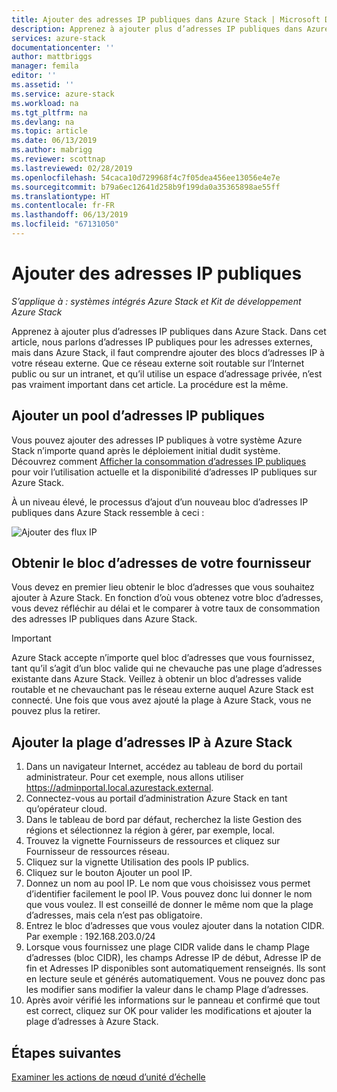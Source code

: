 ```yaml
---
title: Ajouter des adresses IP publiques dans Azure Stack | Microsoft Docs
description: Apprenez à ajouter plus d’adresses IP publiques dans Azure Stack.
services: azure-stack
documentationcenter: ''
author: mattbriggs
manager: femila
editor: ''
ms.assetid: ''
ms.service: azure-stack
ms.workload: na
ms.tgt_pltfrm: na
ms.devlang: na
ms.topic: article
ms.date: 06/13/2019
ms.author: mabrigg
ms.reviewer: scottnap
ms.lastreviewed: 02/28/2019
ms.openlocfilehash: 54caca10d729968f4c7f05dea456ee13056e4e7e
ms.sourcegitcommit: b79a6ec12641d258b9f199da0a35365898ae55ff
ms.translationtype: HT
ms.contentlocale: fr-FR
ms.lasthandoff: 06/13/2019
ms.locfileid: "67131050"
---
```

# <a name="add-public-ip-addresses"></a>Ajouter des adresses IP publiques
*S’applique à : systèmes intégrés Azure Stack et Kit de développement Azure Stack*  

Apprenez à ajouter plus d’adresses IP publiques dans Azure Stack.  Dans cet article, nous parlons d’adresses IP publiques pour les adresses externes, mais dans Azure Stack, il faut comprendre ajouter des blocs d’adresses IP à votre réseau externe.  Que ce réseau externe soit routable sur l’Internet public ou sur un intranet, et qu’il utilise un espace d’adressage privée, n’est pas vraiment important dans cet article.  La procédure est la même. 

## <a name="add-a-public-ip-address-pool"></a>Ajouter un pool d’adresses IP publiques
Vous pouvez ajouter des adresses IP publiques à votre système Azure Stack n’importe quand après le déploiement initial dudit système. Découvrez comment [Afficher la consommation d’adresses IP publiques](azure-stack-viewing-public-ip-address-consumption.md) pour voir l’utilisation actuelle et la disponibilité d’adresses IP publiques sur Azure Stack.

À un niveau élevé, le processus d’ajout d’un nouveau bloc d’adresses IP publiques dans Azure Stack ressemble à ceci :

 ![Ajouter des flux IP](media/azure-stack-add-ips/flow.PNG)

## <a name="obtain-the-address-block-from-your-provider"></a>Obtenir le bloc d’adresses de votre fournisseur
Vous devez en premier lieu obtenir le bloc d’adresses que vous souhaitez ajouter à Azure Stack.  En fonction d’où vous obtenez votre bloc d’adresses, vous devez réfléchir au délai et le comparer à votre taux de consommation des adresses IP publiques dans Azure Stack.  

> [!IMPORTANT]
> Azure Stack accepte n’importe quel bloc d’adresses que vous fournissez, tant qu’il s’agit d’un bloc valide qui ne chevauche pas une plage d’adresses existante dans Azure Stack.  Veillez à obtenir un bloc d’adresses valide routable et ne chevauchant pas le réseau externe auquel Azure Stack est connecté.  Une fois que vous avez ajouté la plage à Azure Stack, vous ne pouvez plus la retirer.

## <a name="add-the-ip-address-range-to-azure-stack"></a>Ajouter la plage d’adresses IP à Azure Stack

1. Dans un navigateur Internet, accédez au tableau de bord du portail administrateur.  Pour cet exemple, nous allons utiliser https://adminportal.local.azurestack.external.  
2.  Connectez-vous au portail d’administration Azure Stack en tant qu’opérateur cloud.
3.  Dans le tableau de bord par défaut, recherchez la liste Gestion des régions et sélectionnez la région à gérer, par exemple, local.
4.  Trouvez la vignette Fournisseurs de ressources et cliquez sur Fournisseur de ressources réseau.
5.  Cliquez sur la vignette Utilisation des pools IP publics.
6.  Cliquez sur le bouton Ajouter un pool IP.
7.  Donnez un nom au pool IP.  Le nom que vous choisissez vous permet d’identifier facilement le pool IP. Vous pouvez donc lui donner le nom que vous voulez.  Il est conseillé de donner le même nom que la plage d’adresses, mais cela n’est pas obligatoire.
8.   Entrez le bloc d’adresses que vous voulez ajouter dans la notation CIDR.  Par exemple :  192.168.203.0/24
9.  Lorsque vous fournissez une plage CIDR valide dans le champ Plage d’adresses (bloc CIDR), les champs Adresse IP de début, Adresse IP de fin et Adresses IP disponibles sont automatiquement renseignés.  Ils sont en lecture seule et générés automatiquement. Vous ne pouvez donc pas les modifier sans modifier la valeur dans le champ Plage d’adresses.
10. Après avoir vérifié les informations sur le panneau et confirmé que tout est correct, cliquez sur OK pour valider les modifications et ajouter la plage d’adresses à Azure Stack.


## <a name="next-steps"></a>Étapes suivantes 
[Examiner les actions de nœud d’unité d’échelle](azure-stack-node-actions.md) 
